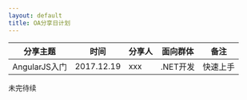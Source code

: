 ```yaml
---
layout: default
title: OA分享日计划
---
```


分享主题|时间|分享人|面向群体|备注
-|-|-|-|-
AngularJS入门|2017.12.19|xxx|.NET开发|快速上手


未完待续